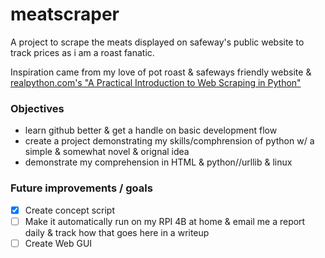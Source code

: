 # meatscraper
A project to scrape the meats displayed on safeway's public website to track prices as i am a roast fanatic.

Inspiration came from my love of pot roast & safeways friendly website & [realpython.com's "A Practical Introduction to Web Scraping in Python"](https://realpython.com/python-web-scraping-practical-introduction/)


### Objectives
- learn github better & get a handle on basic development flow  
- create a project demonstrating my skills/comphrension of python w/ a simple & somewhat novel & orignal idea
- demonstrate my comprehension in HTML & python//urllib & linux

### Future improvements / goals
- [x] Create concept script
- [ ] Make it automatically run on my RPI 4B at home & email me a report daily & track how that goes here in a writeup
- [ ] Create Web GUI
